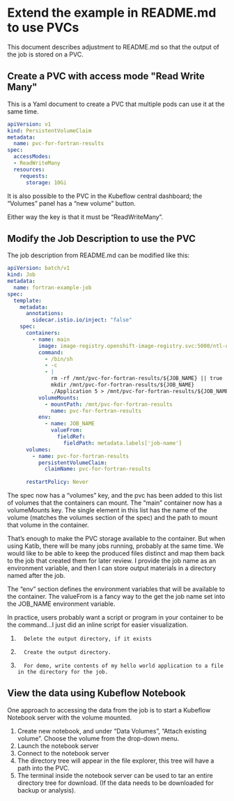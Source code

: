# Extend the example in README.md to use PVCs

This document describes adjustment to README.md so that the output of the job is stored on a PVC.

## Create a PVC with access mode "Read Write Many"

This is a Yaml document to create a PVC that multiple pods can use it at the same time.

```yaml
apiVersion: v1
kind: PersistentVolumeClaim
metadata:
  name: pvc-for-fortran-results
spec:
  accessModes:
  - ReadWriteMany
  resources:
    requests:
      storage: 10Gi
```

It is also possible to the PVC in the Kubeflow central dashboard; the “Volumes” panel has a “new volume” button.

Either way the key is that it must be “ReadWriteMany”.

## Modify the Job Description to use the PVC

The job description from README.md can be modified like this:
```yaml
apiVersion: batch/v1
kind: Job
metadata:
  name: fortran-example-job
spec:
  template:
    metadata:
      annotations:
        sidecar.istio.io/inject: "false"
    spec:
      containers:
        - name: main
          image: image-registry.openshift-image-registry.svc:5000/ntl-us-ibm-com/my-container-image:1.0.0
          command:
            - /bin/sh
            - -c
            - |
              rm -rf /mnt/pvc-for-fortran-results/${JOB_NAME} || true
              mkdir /mnt/pvc-for-fortran-results/${JOB_NAME}
              ./Application 5 > /mnt/pvc-for-fortran-results/${JOB_NAME}/application.std.out
          volumeMounts:
            - mountPath: /mnt/pvc-for-fortran-results
              name: pvc-for-fortran-results
          env:
            - name: JOB_NAME
              valueFrom:
                fieldRef:
                  fieldPath: metadata.labels['job-name']
      volumes:
        - name: pvc-for-fortran-results
          persistentVolumeClaim:
            claimName: pvc-for-fortran-results
 
      restartPolicy: Never
```


The spec now has a “volumes” key, and the pvc has been added to this list of volumes that the containers can mount. 
The “main” container now has a volumeMounts key.  The single element in this list has the name of the volume (matches the volumes section of the spec) and the path to mount that volume in the container.
 
That’s enough to make the PVC storage available to the container. But when using Katib, there will be many jobs running, probably at the same time. We would like to be able to keep the produced files distinct and map them back to the job that created them for later review.  I provide the job name as an environment variable, and then I can store output materials in a directory named after the job.
 
The “env” section defines the environment variables that will be available to the container.  The valueFrom is a fancy way to the get the job name set into the JOB_NAME environment variable.
 
In practice, users probably want a script or program in your container to be the command…I just did an inline script for easier visualization.

1.       Delete the output directory, if it exists
2.       Create the output directory.
3.       For demo, write contents of my hello world application to a file in the directory for the job.

## View the data using Kubeflow Notebook
One approach to accessing the data from the job is to start a Kubeflow Notebook server with the volume mounted.

1. Create new notebook, and under “Data Volumes”, “Attach existing volume”.  Choose the volume from the drop-down menu.
2. Launch the notebook server
3. Connect to the notebook server
4. The directory tree will appear in the file explorer, this tree will have a path into the PVC.
5. The terminal inside the notebook server can be used to tar an entire directory tree for download. (If the data needs to be downloaded for backup or analysis).


